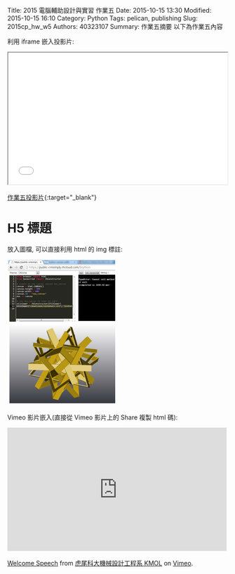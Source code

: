 Title: 2015  電腦輔助設計與實習 作業五
Date: 2015-10-15 13:30
Modified: 2015-10-15 16:10
Category: Python
Tags: pelican, publishing
Slug: 2015cp_hw_w5
Authors: 40323107
Summary: 作業五摘要
以下為作業五內容

利用 iframe 嵌入投影片:

<iframe src="simplest5.html" width="500" height="300"></iframe>

[作業五投影片](simplest5.html){:target="_blank"}

H5 標題
============

放入圖檔, 可以直接利用 html 的 img 標註:

<img src="images/3d_parts_viewer.png" width="250" alt="3D 零件檢視"></img>

Vimeo 影片嵌入(直接從 Vimeo 影片上的 Share 複製 html 碼):

<iframe src="https://player.vimeo.com/video/137724068" width="500" height="281" frameborder="0" webkitallowfullscreen mozallowfullscreen allowfullscreen></iframe> <p><a href="https://vimeo.com/137724068">Welcome Speech</a> from <a href="https://vimeo.com/user24079973">虎尾科大機械設計工程系 KMOL</a> on <a href="https://vimeo.com">Vimeo</a>.</p>
